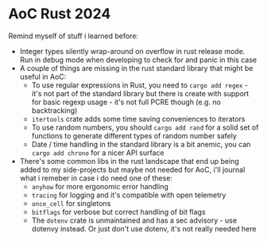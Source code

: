 # AoC Rust 2024

Remind myself of stuff i learned before:

* Integer types silently wrap-around on overflow in rust release mode. Run
  in debug mode when developing to check for and panic in this case
* A couple of things are missing in the rust standard library that might
  be useful in AoC:
  * To use regular expressions in Rust, you need to `cargo add regex` - it's
    not part of the standard library but there is create with support for
    basic regexp usage - it's not full PCRE though (e.g. no backtracking)
  * `itertools` crate adds some time saving conveniences to iterators
  * To use random numbers, you should `cargo add rand` for a solid set of
    functions to generate different types of random number safely
  * Date / time handling in the standard library is a bit anemic, you
    can `cargo add chrono` for a nicer API surface
* There's some common libs in the rust landscape that end up being added
  to my side-projects but maybe not needed for AoC, i'll journal what i
  remeber in case i do need one of these:
  * `anyhow` for more ergonomic error handling
  * `tracing` for logging and it's compatible with open telemetry
  * `once_cell` for singletons
  * `bitflags` for verbose but correct handling of bit flags
  * The `dotenv` crate is unmaintained and has a sec advisory - use dotenvy
    instead. Or just don't use dotenv, it's not really needed here

